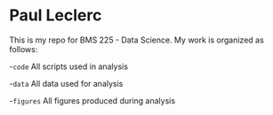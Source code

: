 # Paul Leclerc
 
 This is my repo for BMS 225 - Data Science. My work is organized as follows:

 -`code` All scripts used in analysis

 -`data` All data used for analysis

 -`figures` All figures produced during analysis
